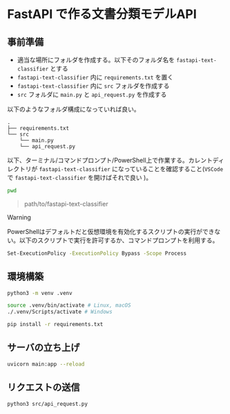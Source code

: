# FastAPI で作る文書分類モデルAPI

## 事前準備
- 適当な場所にフォルダを作成する。以下そのフォルダ名を `fastapi-text-classifier` とする
- `fastapi-text-classifier` 内に `requirements.txt` を置く
- `fastapi-text-classifier` 内に `src` フォルダを作成する
- `src` フォルダに `main.py` と `api_request.py` を作成する

以下のようなフォルダ構成になっていれば良い。
```text
.
├── requirements.txt
└── src
    └── main.py
    └── api_request.py
```

以下、ターミナル/コマンドプロンプト/PowerShell上で作業する。カレントディレクトリが `fastapi-text-classifier` になっていることを確認すること(`VSCode` で `fastapi-text-classifier` を開けばそれで良い )。

```sh
pwd
```
> path/to/fastapi-text-classifier

> [!WARNING]
> PowerShellはデフォルトだと仮想環境を有効化するスクリプトの実行ができない。以下のスクリプトで実行を許可するか、コマンドプロンプトを利用する。
> ```sh
> Set-ExecutionPolicy -ExecutionPolicy Bypass -Scope Process
> ```

## 環境構築

```sh
python3 -m venv .venv
```

```sh
source .venv/bin/activate # Linux, macOS
./.venv/Scripts/activate # Windows
```

```sh
pip install -r requirements.txt
```

## サーバの立ち上げ
```sh
uvicorn main:app --reload
```

## リクエストの送信
```sh
python3 src/api_request.py
```
